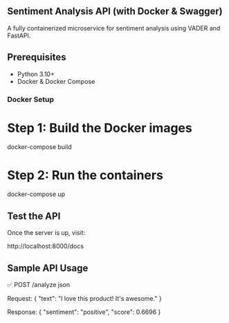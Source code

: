 ## Sentiment Analysis API (with Docker & Swagger) ##

A fully containerized microservice for sentiment analysis using VADER and FastAPI. 


 ## Prerequisites ##

- Python 3.10+
- Docker & Docker Compose



###  Docker Setup ##


# Step 1: Build the Docker images
docker-compose build

# Step 2: Run the containers
docker-compose up



 ## Test the API

Once the server is up, visit:

http://localhost:8000/docs
  




## Sample API Usage ##

✅ POST /analyze
json

Request:
{
  "text": "I love this product! It's awesome."
}

Response:
{
  "sentiment": "positive",
  "score": 0.6696
}

